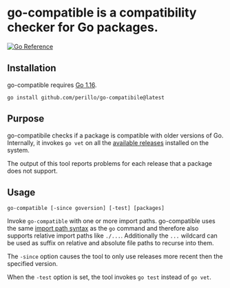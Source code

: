 # go-compatible is a compatibility checker for Go packages.

[![Go Reference](https://pkg.go.dev/badge/github.com/perillo/go-compatibile.svg)](https://pkg.go.dev/github.com/perillo/go-compatibile)

## Installation

go-compatible requires [Go 1.16](https://golang.org/doc/devel/release.html#go1.16).

    go install github.com/perillo/go-compatibile@latest

## Purpose

go-compatibile checks if a package is compatible with older versions of Go.
Internally, it invokes `go vet` on all the
[available releases](https://pkg.go.dev/golang.org/dl) installed on the system.

The output of this tool reports problems for each release that a package does
not support.

## Usage

    go-compatible [-since goversion] [-test] [packages]

Invoke `go-compatible` with one or more import paths.  go-compatible uses the
same [import path syntax](https://golang.org/cmd/go/#hdr-Import_path_syntax) as
the `go` command and therefore also supports relative import paths like
`./...`. Additionally the `...` wildcard can be used as suffix on relative and
absolute file paths to recurse into them.

The `-since` option causes the tool to only use releases more recent then the
specified version.

When the `-test` option is set, the tool invokes `go test` instead of `go vet`.
